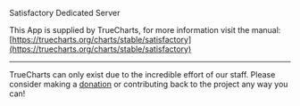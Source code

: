 Satisfactory Dedicated Server

This App is supplied by TrueCharts, for more information visit the manual: [https://truecharts.org/charts/stable/satisfactory](https://truecharts.org/charts/stable/satisfactory)

---

TrueCharts can only exist due to the incredible effort of our staff.
Please consider making a [donation](https://truecharts.org/sponsor) or contributing back to the project any way you can!
